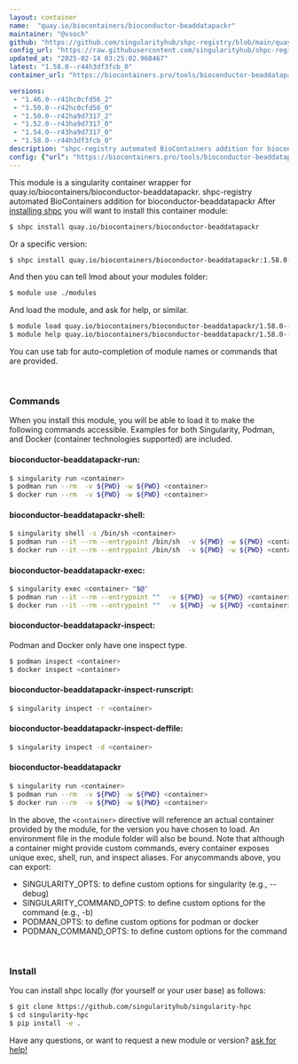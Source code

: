 ```yaml
---
layout: container
name:  "quay.io/biocontainers/bioconductor-beaddatapackr"
maintainer: "@vsoch"
github: "https://github.com/singularityhub/shpc-registry/blob/main/quay.io/biocontainers/bioconductor-beaddatapackr/container.yaml"
config_url: "https://raw.githubusercontent.com/singularityhub/shpc-registry/main/quay.io/biocontainers/bioconductor-beaddatapackr/container.yaml"
updated_at: "2025-02-14 03:25:02.968467"
latest: "1.58.0--r44h3df3fcb_0"
container_url: "https://biocontainers.pro/tools/bioconductor-beaddatapackr"

versions:
 - "1.46.0--r41hc0cfd56_2"
 - "1.50.0--r42hc0cfd56_0"
 - "1.50.0--r42ha9d7317_2"
 - "1.52.0--r43ha9d7317_0"
 - "1.54.0--r43ha9d7317_0"
 - "1.58.0--r44h3df3fcb_0"
description: "shpc-registry automated BioContainers addition for bioconductor-beaddatapackr"
config: {"url": "https://biocontainers.pro/tools/bioconductor-beaddatapackr", "maintainer": "@vsoch", "description": "shpc-registry automated BioContainers addition for bioconductor-beaddatapackr", "latest": {"1.58.0--r44h3df3fcb_0": "sha256:99d2e79812dc7b9095b821184be536b3bd265923bd4d667f2ff809fb76b1746c"}, "tags": {"1.46.0--r41hc0cfd56_2": "sha256:5b38e003be90ae8fcd4e39b816476d86e9aca1f165a56cf627610b14c15eaad7", "1.50.0--r42hc0cfd56_0": "sha256:88132f206bba6bf9a1f27485292f8aacf0b56db1be3d2f94cd8a1716cb329b44", "1.50.0--r42ha9d7317_2": "sha256:855db12ec5317823fddf33caae726080144637c325f251765fd39779d4b9bdaf", "1.52.0--r43ha9d7317_0": "sha256:a8d69b4ca945b1695a746f5ddf097c3c259b0fbdb9bbfb94b62d6223453122d4", "1.54.0--r43ha9d7317_0": "sha256:153bfeea12df8656de550af7ab00a9a1560f474f34644138ae5d9026b1d893b7", "1.58.0--r44h3df3fcb_0": "sha256:99d2e79812dc7b9095b821184be536b3bd265923bd4d667f2ff809fb76b1746c"}, "docker": "quay.io/biocontainers/bioconductor-beaddatapackr"}
---
```


This module is a singularity container wrapper for quay.io/biocontainers/bioconductor-beaddatapackr.
shpc-registry automated BioContainers addition for bioconductor-beaddatapackr
After [installing shpc](#install) you will want to install this container module:


```bash
$ shpc install quay.io/biocontainers/bioconductor-beaddatapackr
```

Or a specific version:

```bash
$ shpc install quay.io/biocontainers/bioconductor-beaddatapackr:1.58.0--r44h3df3fcb_0
```

And then you can tell lmod about your modules folder:

```bash
$ module use ./modules
```

And load the module, and ask for help, or similar.

```bash
$ module load quay.io/biocontainers/bioconductor-beaddatapackr/1.58.0--r44h3df3fcb_0
$ module help quay.io/biocontainers/bioconductor-beaddatapackr/1.58.0--r44h3df3fcb_0
```

You can use tab for auto-completion of module names or commands that are provided.

<br>

### Commands

When you install this module, you will be able to load it to make the following commands accessible.
Examples for both Singularity, Podman, and Docker (container technologies supported) are included.

#### bioconductor-beaddatapackr-run:

```bash
$ singularity run <container>
$ podman run --rm  -v ${PWD} -w ${PWD} <container>
$ docker run --rm  -v ${PWD} -w ${PWD} <container>
```

#### bioconductor-beaddatapackr-shell:

```bash
$ singularity shell -s /bin/sh <container>
$ podman run --it --rm --entrypoint /bin/sh  -v ${PWD} -w ${PWD} <container>
$ docker run --it --rm --entrypoint /bin/sh  -v ${PWD} -w ${PWD} <container>
```

#### bioconductor-beaddatapackr-exec:

```bash
$ singularity exec <container> "$@"
$ podman run --it --rm --entrypoint ""  -v ${PWD} -w ${PWD} <container> "$@"
$ docker run --it --rm --entrypoint ""  -v ${PWD} -w ${PWD} <container> "$@"
```

#### bioconductor-beaddatapackr-inspect:

Podman and Docker only have one inspect type.

```bash
$ podman inspect <container>
$ docker inspect <container>
```

#### bioconductor-beaddatapackr-inspect-runscript:

```bash
$ singularity inspect -r <container>
```

#### bioconductor-beaddatapackr-inspect-deffile:

```bash
$ singularity inspect -d <container>
```



#### bioconductor-beaddatapackr

```bash
$ singularity run <container>
$ podman run --rm  -v ${PWD} -w ${PWD} <container>
$ docker run --rm  -v ${PWD} -w ${PWD} <container>
```


In the above, the `<container>` directive will reference an actual container provided
by the module, for the version you have chosen to load. An environment file in the
module folder will also be bound. Note that although a container
might provide custom commands, every container exposes unique exec, shell, run, and
inspect aliases. For anycommands above, you can export:

 - SINGULARITY_OPTS: to define custom options for singularity (e.g., --debug)
 - SINGULARITY_COMMAND_OPTS: to define custom options for the command (e.g., -b)
 - PODMAN_OPTS: to define custom options for podman or docker
 - PODMAN_COMMAND_OPTS: to define custom options for the command

<br>

### Install

You can install shpc locally (for yourself or your user base) as follows:

```bash
$ git clone https://github.com/singularityhub/singularity-hpc
$ cd singularity-hpc
$ pip install -e .
```

Have any questions, or want to request a new module or version? [ask for help!](https://github.com/singularityhub/singularity-hpc/issues)